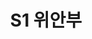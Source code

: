 ---
lastmod: 2021-11-12
title: S1 위안부
weight: 
type: page
components: 
  - "/img/comfortwomen-01.png"
description: "R3-Series 1 위안부"
---
